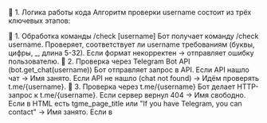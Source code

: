 📌 1. Логика работы кода
Алгоритм проверки username состоит из трёх ключевых этапов:

🔹 1. Обработка команды /check [username]
Бот получает команду /check username.
Проверяет, соответствует ли username требованиям (буквы, цифры, _, длина 5-32).
Если формат некорректен → отправляет ошибку пользователю.
🔹 2. Проверка через Telegram Bot API (bot.get_chat(username))
Бот отправляет запрос в API.
Если API нашло чат → Имя занято.
Если API не нашло (chat not found) → Идём проверять t.me/{username}.
🔹 3. Проверка через t.me/{username}
Бот делает HTTP-запрос к t.me/{username}.
Если сервер вернул 404 → Имя свободно.
Если в HTML есть tgme_page_title или "If you have Telegram, you can contact" → Имя занято.
Если в <title> есть "Telegram: Contact @username", но tgme_page_title отсутствует → Имя свободно.
Если Telegram дал странный HTML-код → "Невозможно определить".






[STEP 1]: Начало проверки юзернейма.

[STEP 2]: Запрос к Telegram API.

[STEP 3]: Если юзернейм не найден в API, переход к проверке через t.me.

[STEP 4]: Запрос к t.me.

[RESULT]: Результат проверки (свободно/занято).

[INFO]: Информация об ошибках API.

[ERROR]: Ошибки при запросе к t.me.

[WARNING]: Предупреждения о странных ответах от t.me.









***********


Можно ли проверить, занят ли юзернейм в Telegram через бота?
✅ Да, это возможно, но есть ограничения.
❌ Telegram не предоставляет официального API для проверки, свободен ли username.

Но есть обходные пути:

Способ 1: Пробуем найти пользователя через get_chat() (лучший вариант).
Способ 2: Используем сторонние сервисы (не рекомендуем).
Способ 3: Проверяем по URL (ненадежный метод).
📌 Способ 1: Используем get_chat()
В aiogram есть метод get_chat(username), который возвращает информацию о пользователе, если он существует.

🔹 Как это работает?

Если пользователь существует, API вернёт объект Chat.
Если username свободен, бот получит ошибку.
✅ Реализация check_username_availability()
python
Копировать
Редактировать
from aiogram import Bot
from aiogram.utils.exceptions import BadRequest

bot = Bot(token="YOUR_BOT_TOKEN")  # Замените на свой токен

async def check_username_availability(username: str) -> bool:
    """Проверяет, занят ли юзернейм в Telegram."""
    try:
        await bot.get_chat(f"@{username}")  # Пробуем найти пользователя
        return False  # Пользователь найден → имя занято
    except BadRequest:
        return True  # Ошибка → имя свободно
🔹 Как это работает?
bot.get_chat(f"@{username}") → пробуем получить информацию о пользователе.
Если username существует, API вернёт данные → значит, имя занято (return False).
Если username не существует, Telegram выдаст ошибку BadRequest, значит, имя свободно (return True).
📌 Полный код бота с /check
Теперь можно использовать этот метод в обработчике:

python
Копировать
Редактировать
from aiogram import Bot, Dispatcher, types
from aiogram.utils.exceptions import BadRequest
from aiogram.types import Message
from aiogram.utils import executor

TOKEN = "YOUR_BOT_TOKEN"

bot = Bot(token=TOKEN)
dp = Dispatcher(bot)

async def check_username_availability(username: str) -> bool:
    """Проверяет, свободен ли юзернейм в Telegram."""
    try:
        await bot.get_chat(f"@{username}")
        return False  # Имя занято
    except BadRequest:
        return True  # Имя свободно

@dp.message_handler(commands=['check'])
async def check(message: Message):
    args = message.text.split()
    if len(args) < 2:
        await message.reply("Использование: /check [username]")
        return
    
    username = args[1].replace("@", "")

    if not username.isalnum() or len(username) < 5 or len(username) > 32:
        await message.reply("❌ Ошибка: имя должно содержать только буквы и цифры, от 5 до 32 символов.")
        return

    is_available = await check_username_availability(username)

    if is_available:
        await message.reply(f"✅ Имя @{username} свободно!")
    else:
        await message.reply(f"❌ Имя @{username} уже занято.")

if __name__ == '__main__':
    executor.start_polling(dp, skip_updates=True)
📌 Способ 2: Используем сторонние сервисы (не рекомендуется)
Некоторые сайты предоставляют API для проверки, например:

https://t.me/{username} (но это ненадёжно).
Неофициальные API (их могут заблокировать).
Можно проверить username через requests.get():

python
Копировать
Редактировать
import requests

def check_username_availability(username: str) -> bool:
    url = f"https://t.me/{username}"
    response = requests.get(url)
    return response.status_code == 404  # Если 404, значит, имя свободно
❌ Минусы:

Telegram может блокировать такие запросы.
Ненадёжный метод.
📌 Способ 3: Проверка по URL (не всегда точная)
Можно попробовать открыть ссылку https://t.me/{username} и проверить, есть ли там профиль.
Но это не точный метод:

Если пользователь скрыл свой профиль, URL всё равно будет доступен.
Если аккаунт заблокирован, имя может быть занято, но не найдено.
Пример:

python
Копировать
Редактировать
import requests

def check_username_availability(username: str) -> bool:
    url = f"https://t.me/{username}"
    response = requests.get(url)
    return response.status_code == 404
📌 Какой способ лучше?
Метод	Надёжность	Простота	Минусы
✅ bot.get_chat()	👍 Надёжный	😃 Легко реализовать	🚫 Работает только в ботах
❌ Запрос на https://t.me/username	😕 Не всегда точный	🙂 Просто	🚫 Может вернуть неправильный результат
❌ Сторонние API	😕 Ненадёжно	🤷‍♂️ API могут закрыть	🚫 Можно получить бан
Вывод:
✅ Лучший вариант — использовать bot.get_chat().
❌ Другие способы ненадёжны и могут дать неверные результаты.